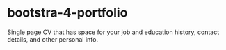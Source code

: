 # bootstra-4-portfolio
Single page CV that has space for your job and education history, contact details, and other personal info.
